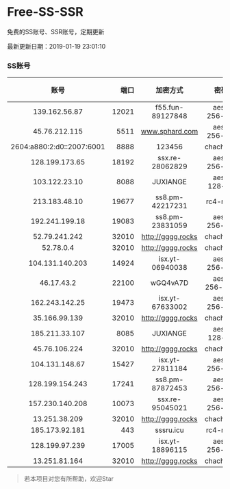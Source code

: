 # Free-SS-SSR

免费的SS账号、SSR账号，定期更新

最新更新日期：2019-01-19 23:01:10 

### SS账号
|账号|端口|加密方式|密码|更新时间|国家|
|:-----:|-----:|:----:|:----:|:----:|:----:|
|139.162.56.87|12021|f55.fun-89127848|aes-256-cfb|22:57:06|SG|
|45.76.212.115|5511|www.sphard.com|aes-256-cfb|22:57:05|JP|
|2604:a880:2:d0::2007:6001|8888|123456|chacha20|22:57:12|US|
|128.199.173.65|18192|ssx.re-28062829|aes-256-cfb|22:57:06|SG|
|103.122.23.10|8088|JUXIANGE|aes-128-ctr|22:57:08|US|
|213.183.48.10|19677|ss8.pm-42217231|rc4-md5|22:57:05|RU|
|192.241.199.18|19083|ss8.pm-23831059|aes-256-cfb|22:57:04|US|
|52.79.241.242|32010|http://gggg.rocks|chacha20|22:57:23|KR|
|52.78.0.4|32010|http://gggg.rocks|chacha20|22:57:14|KR|
|104.131.140.203|14924|isx.yt-06940038|aes-256-cfb|22:57:04|US|
|46.17.43.2|22100|wGQ4vA7D|aes-256-gcm|22:47:16|RU|
|162.243.142.25|19473|isx.yt-67633002|aes-256-cfb|22:57:04|US|
|35.166.99.139|32010|http://gggg.rocks|chacha20|22:52:13|US|
|185.211.33.107|8085|JUXIANGE|aes-128-ctr|22:57:12|US|
|45.76.106.224|32010|http://gggg.rocks|chacha20|22:57:13|JP|
|104.131.148.67|15427|isx.yt-27811184|aes-256-cfb|22:57:04|US|
|128.199.154.243|17241|ss8.pm-87872453|aes-256-cfb|22:57:06|SG|
|157.230.140.208|10073|ssx.re-95045021|aes-256-cfb|22:57:07|US|
|13.251.38.209|32010|http://gggg.rocks|chacha20|22:57:07|SG|
|185.173.92.181|443|sssru.icu|rc4-md5|22:57:33|RU|
|128.199.97.239|17005|isx.yt-18896115|aes-256-cfb|22:57:06|SG|
|13.251.81.164|32010|http://gggg.rocks|chacha20|22:57:14|SG|


> 若本项目对您有所帮助，欢迎Star